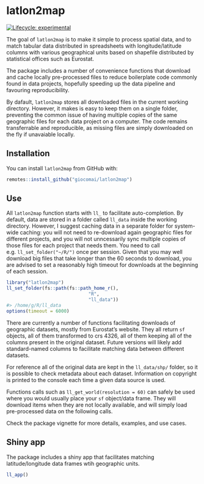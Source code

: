 
<!-- README.md is generated from README.Rmd. Please edit that file -->

# latlon2map

<!-- badges: start -->

[![Lifecycle:
experimental](https://img.shields.io/badge/lifecycle-experimental-orange.svg)](https://www.tidyverse.org/lifecycle/#experimental)
<!-- badges: end -->

The goal of `latlon2map` is to make it simple to process spatial data,
and to match tabular data distributed in spreadsheets with
longitude/latitude columns with various geographical units based on
shapefile distributed by statistical offices such as Eurostat.

The package includes a number of convenience functions that download and
cache locally pre-processed files to reduce boilerplate code commonly
found in data projects, hopefully speeding up the data pipeline and
favouring reproducibility.

By dafault, `latlon2map` stores all downloaded files in the current
working directory. However, it makes is easy to keep them on a single
folder, preventing the common issue of having multiple copies of the
same geographic files for each data project on a computer. The code
remains transferrable and reproducible, as missing files are simply
downloaded on the fly if unavaiable locally.

## Installation

You can install `latlon2map` from GitHub with:

``` r
remotes::install_github("giocomai/latlon2map")
```

## Use

All `latlon2map` function starts with `ll_` to facilitate
auto-completion. By default, data are stored in a folder called
`ll_data` inside the working directory. However, I suggest caching data
in a separate folder for system-wide caching: you will not need to
re-download again geographic files for different projects, and you will
not unncessarily sync multiple copies of those files for each project
that needs them. You need to call e.g. `ll_set_folder("~/R/")` once per
session. Given that you may well download big files that take longer
than the 60 seconds to download, you are advised to set a reasonably
high timeout for downloads at the beginning of each session.

``` r
library("latlon2map")
ll_set_folder(fs::path(fs::path_home_r(),
                              "R",
                              "ll_data"))
#> /home/g/R/ll_data
options(timeout = 6000)
```

There are currently a number of functions facilitating downloads of
geographic datasets, mostly from Eurostat’s website. They all return
`sf` objects, all of them transformed to crs 4326, all of them keeping
all of the columns present in the original dataset. Future versions will
likely add standard-named columns to facilitate matching data between
different datasets.

For reference all of the original data are kept in the `ll_data/shp/`
folder, so it is possible to check metadata about each dataset.
Information on copyright is printed to the console each time a given
data source is used.

Functions calls such as `ll_get_world(resolution = 60)` can safely be
used where you would usually place your `sf` object/data frame. They
will download items when they are not locally available, and will simply
load pre-processed data on the following calls.

Check the package vignette for more details, examples, and use cases.

## Shiny app

The package includes a shiny app that facilitates matching
latitude/longitude data frames wtih geographic units.

``` r
ll_app()
```
